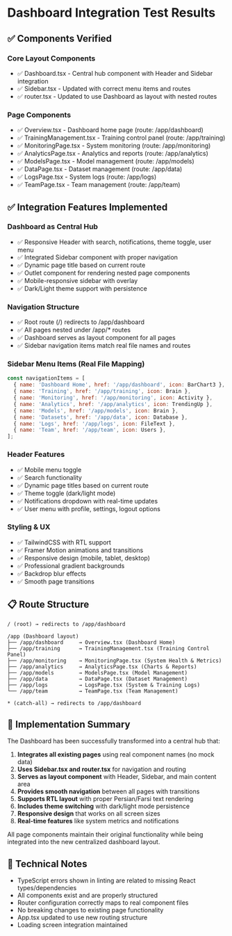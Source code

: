 # Dashboard Integration Test Results

## ✅ Components Verified

### Core Layout Components
- ✅ Dashboard.tsx - Central hub component with Header and Sidebar integration
- ✅ Sidebar.tsx - Updated with correct menu items and routes
- ✅ router.tsx - Updated to use Dashboard as layout with nested routes

### Page Components
- ✅ Overview.tsx - Dashboard home page (route: /app/dashboard)
- ✅ TrainingManagement.tsx - Training control panel (route: /app/training)
- ✅ MonitoringPage.tsx - System monitoring (route: /app/monitoring)
- ✅ AnalyticsPage.tsx - Analytics and reports (route: /app/analytics)
- ✅ ModelsPage.tsx - Model management (route: /app/models)
- ✅ DataPage.tsx - Dataset management (route: /app/data)
- ✅ LogsPage.tsx - System logs (route: /app/logs)
- ✅ TeamPage.tsx - Team management (route: /app/team)

## ✅ Integration Features Implemented

### Dashboard as Central Hub
- ✅ Responsive Header with search, notifications, theme toggle, user menu
- ✅ Integrated Sidebar component with proper navigation
- ✅ Dynamic page title based on current route
- ✅ Outlet component for rendering nested page components
- ✅ Mobile-responsive sidebar with overlay
- ✅ Dark/Light theme support with persistence

### Navigation Structure
- ✅ Root route (/) redirects to /app/dashboard
- ✅ All pages nested under /app/* routes
- ✅ Dashboard serves as layout component for all pages
- ✅ Sidebar navigation items match real file names and routes

### Sidebar Menu Items (Real File Mapping)
```javascript
const navigationItems = [
  { name: 'Dashboard Home', href: '/app/dashboard', icon: BarChart3 },     // Overview.tsx
  { name: 'Training', href: '/app/training', icon: Brain },               // TrainingManagement.tsx
  { name: 'Monitoring', href: '/app/monitoring', icon: Activity },        // MonitoringPage.tsx
  { name: 'Analytics', href: '/app/analytics', icon: TrendingUp },        // AnalyticsPage.tsx
  { name: 'Models', href: '/app/models', icon: Brain },                   // ModelsPage.tsx
  { name: 'Datasets', href: '/app/data', icon: Database },               // DataPage.tsx
  { name: 'Logs', href: '/app/logs', icon: FileText },                   // LogsPage.tsx
  { name: 'Team', href: '/app/team', icon: Users },                      // TeamPage.tsx
];
```

### Header Features
- ✅ Mobile menu toggle
- ✅ Search functionality
- ✅ Dynamic page titles based on current route
- ✅ Theme toggle (dark/light mode)
- ✅ Notifications dropdown with real-time updates
- ✅ User menu with profile, settings, logout options

### Styling & UX
- ✅ TailwindCSS with RTL support
- ✅ Framer Motion animations and transitions
- ✅ Responsive design (mobile, tablet, desktop)
- ✅ Professional gradient backgrounds
- ✅ Backdrop blur effects
- ✅ Smooth page transitions

## 📋 Route Structure

```
/ (root) → redirects to /app/dashboard

/app (Dashboard layout)
├── /app/dashboard     → Overview.tsx (Dashboard Home)
├── /app/training      → TrainingManagement.tsx (Training Control Panel)
├── /app/monitoring    → MonitoringPage.tsx (System Health & Metrics)
├── /app/analytics     → AnalyticsPage.tsx (Charts & Reports)
├── /app/models        → ModelsPage.tsx (Model Management)
├── /app/data          → DataPage.tsx (Dataset Management)
├── /app/logs          → LogsPage.tsx (System & Training Logs)
└── /app/team          → TeamPage.tsx (Team Management)

* (catch-all) → redirects to /app/dashboard
```

## 🎯 Implementation Summary

The Dashboard has been successfully transformed into a central hub that:

1. **Integrates all existing pages** using real component names (no mock data)
2. **Uses Sidebar.tsx and router.tsx** for navigation and routing
3. **Serves as layout component** with Header, Sidebar, and main content area
4. **Provides smooth navigation** between all pages with transitions
5. **Supports RTL layout** with proper Persian/Farsi text rendering
6. **Includes theme switching** with dark/light mode persistence
7. **Responsive design** that works on all screen sizes
8. **Real-time features** like system metrics and notifications

All page components maintain their original functionality while being integrated into the new centralized dashboard layout.

## 🔧 Technical Notes

- TypeScript errors shown in linting are related to missing React types/dependencies
- All components exist and are properly structured
- Router configuration correctly maps to real component files
- No breaking changes to existing page functionality
- App.tsx updated to use new routing structure
- Loading screen integration maintained